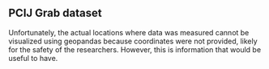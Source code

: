 ## PCIJ Grab dataset

Unfortunately, the actual locations where data was measured cannot be visualized using geopandas because coordinates were not provided, likely for the safety of the researchers. However, this is information that would be useful to have.
